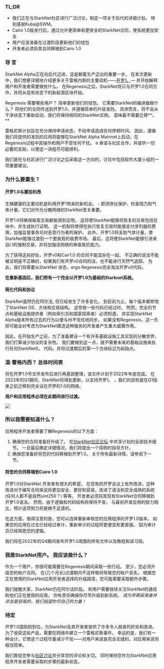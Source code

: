 ### TL;DR

* 我们正在与StarkNet社区进行广泛讨论，制定一项关于后代的详细计划。 特别感谢Kuba@SWM。
* Cairo 1.0版发行后，通过允许更简单和更安全的StarkNet合同，使系统更加安全
* 用户应该准备在过渡阶段更新他们的钱包
* 开发者必须将其合同移植到Cairo 1.0

### 导 言

StarkNet Alpha正在向后代迈进，这是朝着生产迈出的重要一步。 在本次更新中，我们想更详细地介绍更多关于雷格内斯的主要动机——[开罗1。](https://medium.com/starkware/cairo-1-0-aa96eefb19a0)— 并开始解释用户和开发者需要做些什么。 在Regenesis之后，StarkNet将只与开罗1.0合同合作，并将从现有状态下的新起源区块开始。

Regenesis 需要哪些用户？ 简单更新他们的钱包。 它需要StarkNet的编译器做什么？ 将他们的合同传送到开罗1.0，并遵循简单的升级准则。 具体而言，将不会从干净状态下重新启动，我们将保持相同的StarkNet实例。 意味着不需要迁移**。**

雷格尼斯计划旨在充分保持申请状态，不给申请造成任何停顿时间。 因此，遵循我们将提供的准则的应用将能够在StarkNet Alpha Mainnet上启动，在Regenesis过程中其操作和用户不受任何干扰。 e 承诺与社区合作，并提供一切必要的支助，以使这一进程尽可能顺利。

我们是在与社区进行广泛讨论之后采取这一方向的，讨论中包括软件大厦小组的一项重要建议。

### 为什么要重生？

#### 开罗1.0与塞拉利昂

生殖健康的主要动机是利用开罗1带来的新机会。 - 即测序仪保护、检查阻力和气体计量，它们对作为分散网络的StarkNet至关重要。

开罗1.0将确保每笔交易都能得到证明。 这将使StarkNet能够将恢复的交易包括在块中，并生成执行证明。 这一机制将使得在执行恢复交易时能够支付序列器的费用，加强监督事务司对恶意行为者的保护。 此外，开罗1.0将支助气体计量，使StarkNet能够过渡到一个更直观的收费市场。 最后，这将使StarkNet能够引进来自L1的强制交易，并将加强该网络的审查抵抗能力。

为了获得这些好处，开罗v0和Cair1.0 的合同不能混杂在一起。 不正确的说法不能被证明是不正确的，如果我们有开罗v0合同的话，也不能进行天然气追踪。 为此，我们将需要从StarkNet 状态、ergo Regenesis完全淘汰开罗v0代码。

**在重新基因后，我们将有一个完全以开罗1.0为基础的Starknet系统。**

#### 简化代码和协议

StarkNet虽然仍在阿尔法, 但已经发生了许多变化。 到目前为止，每个版本都修改了StarkNet OS、方块和交易结构。 这导致一些代码已经过时。 然而，完全的节点和基础设施提供者（例如索引员和国家探索者）必须知道。 并实现StarkNet Alpha版本所有过去的行为以便与州不信任地同步。 如果没有Regenesis，这一负担可能会对考虑为StarkNet建造这种服务的开发者产生重大威慑作用。

因此，在开始生产之前，为了准备建设一个有许多基础设施工具实现的分散世界，我们打算减少协议的复杂性。 我们要做到这一点，就不需要未来的基础设施来执行任何StarkNet0。 代码，并将过渡期后的第一个方块标记为起始点。

### 温·雷格内西？ 总体时间表

将在开罗1.0号文件发布后进行再基因整理，该文件计划于2022年年底完成。 在2023年的Q1期间，StarkNet将得到更新，以支持开罗1。 ，我们的目标是在Q1结束之前迁移到完全设在开罗的1.0的网络。

**用户和应用程序必须在此期间进行过渡。**

![](/assets/1_ef85shzd2uudwex-cy8wdg-1.png)

### 所以我需要知道什么？

应用程序开发者需要了解Regenesis的以下方面：

1. 确保您的合同准备好升级了。 在[StarkNet社区论坛](https://community.starknet.io/t/regenesis-state-migration-current-suggestion/2080) 中共享计划的全部技术细节。 一旦最后确定详细情况，我们将提出一个简明的指导方针。
2. 确保您准备好将您的代码移植到开罗1.0。 关于所有最新详情，请参阅下一节。

#### 将您的合同移植到Cairo 1.0

开罗1.0对StarkNet 开发者有很大的希望。 在现有的开罗会议上有所改进，这种改进对于编写合同来说将更加安全、更好和容易，改进了语法和完全成熟的系统(任何人都不是自然uint256？) 等等。 开发者必须将其现有StarkNet合同移植到开罗1.0语法。 然而，由于逻辑和代码结构将保持不变， 与最初开发应用的努力相比，预计这项努力将是微不足道的。

在这方面，值得注意的是，您可以选择重新审核您的应用程序的开罗1.0版本。 如果您的应用在过去已经经过审计，重新审计的过程将更便宜和更直接。 因为审计员已经熟悉您的逻辑。

我们将在2022年的Q4期间发布开罗1.0周围的所有文件以及教程和讲习班。

### 我是StarkNet用户。 我应该做什么？

作为一个用户，你很可能需要在Regenesis期间采取一些行动。 至少，您必须升级您的帐户合同。 在(几个月长)过渡期内不这样做将导致您的帐户丢失。 根据您正在使用的StarkNet应用开发者选择的升级路径，您可能需要采取额外步骤。

我们提醒大家，StarkNet仍在阿尔法阶段。 和用户需要继续关注StarkNet的通信和他们正在使用的应用。 你有责任确保你尽早升级到新系统。 *成为早期采用者并非总是容易的，我们指望你尽自己的力量！*

### 待定

开罗1.0国刚刚到位，为StarkNet及其开发者提供了许多令人振奋的好处和改进。 为了收获这些产品，需要在网络中建立一个雷格尼斯事件。 幸运的是，我们有一种设计，它使这个过程尽量减少干扰——对用户来说是完全无缝的，对应用来说则相当简单。

我们敦促您参与[社区讨论](https://community.starknet.io/t/regenesis-state-migration-current-suggestion/2080)并分享您的评论和关切。 同时保持您作为StarkNet应用程序开发者需要采取的步骤的最新状态。